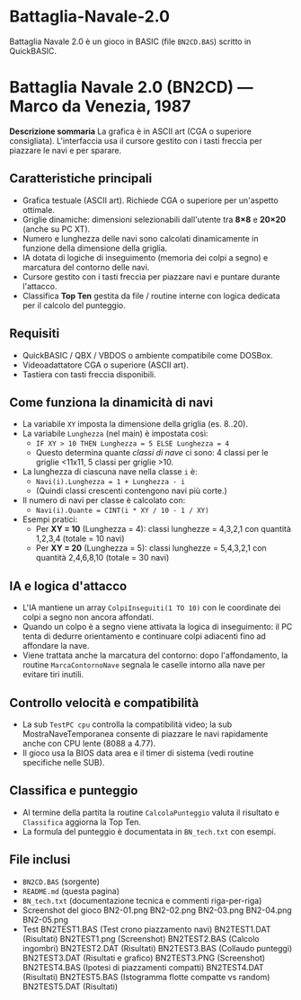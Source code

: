 # Battaglia-Navale-2.0
Battaglia Navale 2.0 è un gioco in BASIC (file `BN2CD.BAS`) scritto in QuickBASIC.

# Battaglia Navale 2.0 (BN2CD) — Marco da Venezia, 1987

**Descrizione sommaria**
La grafica è in ASCII art (CGA o superiore consigliata). L'interfaccia usa il cursore gestito con i tasti freccia per piazzare le navi e per sparare.

## Caratteristiche principali
- Grafica testuale (ASCII art). Richiede CGA o superiore per un'aspetto ottimale.
- Griglie dinamiche: dimensioni selezionabili dall'utente tra **8×8** e **20×20** (anche su PC XT).
- Numero e lunghezza delle navi sono calcolati dinamicamente in funzione della dimensione della griglia.
- IA dotata di logiche di inseguimento (memoria dei colpi a segno) e marcatura del contorno delle navi.
- Cursore gestito con i tasti freccia per piazzare navi e puntare durante l'attacco.
- Classifica **Top Ten** gestita da file / routine interne con logica dedicata per il calcolo del punteggio.

## Requisiti
- QuickBASIC / QBX / VBDOS o ambiente compatibile come DOSBox.
- Videoadattatore CGA o superiore (ASCII art).
- Tastiera con tasti freccia disponibili.

## Come funziona la dinamicità di navi
- La variabile `XY` imposta la dimensione della griglia (es. 8..20).
- La variabile `Lunghezza` (nel main) è impostata così:
  - `IF XY > 10 THEN Lunghezza = 5 ELSE Lunghezza = 4`
  - Questo determina quante *classi di nave* ci sono: 4 classi per le griglie <11x11, 5 classi per griglie >10.
- La lunghezza di ciascuna nave nella classe `i` è:
  - `Navi(i).Lunghezza = 1 + Lunghezza - i`
  - (Quindi classi crescenti contengono navi più corte.)
- Il numero di navi per classe è calcolato con:
  - `Navi(i).Quante = CINT(i * XY / 10 - 1 / XY)`
- Esempi pratici:
  - Per **XY = 10** (Lunghezza = 4): classi lunghezze = 4,3,2,1 con quantità 1,2,3,4 (totale = 10 navi)
  - Per **XY = 20** (Lunghezza = 5): classi lunghezze = 5,4,3,2,1 con quantità 2,4,6,8,10 (totale = 30 navi)

## IA e logica d'attacco
- L'IA mantiene un array `ColpiInseguiti(1 TO 10)` con le coordinate dei colpi a segno non ancora affondati.
- Quando un colpo è a segno viene attivata la logica di inseguimento: il PC tenta di dedurre orientamento e continuare colpi adiacenti fino ad affondare la nave.
- Viene trattata anche la marcatura del contorno: dopo l'affondamento, la routine `MarcaContornoNave` segnala le caselle intorno alla nave per evitare tiri inutili.

## Controllo velocità e compatibilità
- La sub `TestPC cpu` controlla la compatibilità video; la sub MostraNaveTemporanea consente di piazzare le navi rapidamente anche con CPU lente (8088 a 4.77).
- Il gioco usa la BIOS data area e il timer di sistema (vedi routine specifiche nelle SUB).

## Classifica e punteggio
- Al termine della partita la routine `CalcolaPunteggio` valuta il risultato e `Classifica` aggiorna la Top Ten.
- La formula del punteggio è documentata in `BN_tech.txt` con esempi.

## File inclusi
- `BN2CD.BAS` (sorgente)
- `README.md` (questa pagina)
- `BN_tech.txt` (documentazione tecnica e commenti riga-per-riga)
-  Screenshot del gioco
   BN2-01.png
   BN2-02.png
   BN2-03.png
   BN2-04.png
   BN2-05.png
-  Test
   BN2TEST1.BAS (Test crono piazzamento navi)
   BN2TEST1.DAT (Risultati)
   BN2TEST1.png (Screenshot)
   BN2TEST2.BAS (Calcolo ingombri)
   BN2TEST2.DAT (Risultati)
   BN2TEST3.BAS (Collaudo punteggi)
   BN2TEST3.DAT (Risultati e grafico)
   BN2TEST3.PNG (Screenshot)
   BN2TEST4.BAS (Ipotesi di piazzamenti compatti)
   BN2TEST4.DAT (Risultati)
   BN2TEST5.BAS (Istogramma flotte compatte vs random)
   BN2TEST5.DAT (Risultati)

